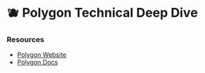 # 🫐 Polygon Technical Deep Dive

### Resources

- [Polygon Website](https://polygon.technology/)
- [Polygon Docs](https://docs.polygon.technology/)
